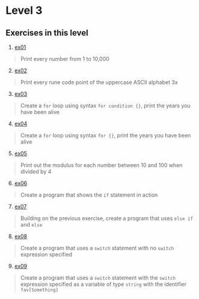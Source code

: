 # Level 3
## Exercises in this level
1. [ex01](03.ex01.go)
  > Print every number from 1 to 10,000
2. [ex02](03.ex02.go)
  > Print every rune code point of the uppercase ASCII alphabet 3x
3. [ex03](03.ex03.go)
  > Create a `for` loop using syntax `for condition {}`, print the years you have been alive
4. [ex04](03.ex04.go)
  > Create a `for` loop using syntax `for {}`, print the years you have been alive
5. [ex05](03.ex05.go)
  > Print out the modulus for each number between 10 and 100 when divided by 4
6. [ex06](03.ex06.go)
  > Create a program that shows the `if` statement in action
7. [ex07](03.ex07.go)
  > Building on the previous exercise, create a program that uses `else if` and `else`
8. [ex08](03.ex08.go)
  > Create a program that uses a `switch` statement with no `switch` expression specified
9. [ex09](03.ex09.go)
  > Create a program that uses a `switch` statement with the `switch` expression specified as a variable of type `string` with the identifier `fav[Something]`


